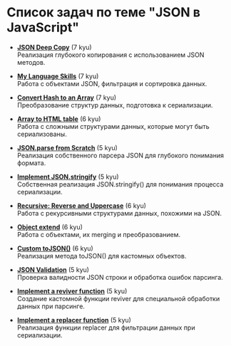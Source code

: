 # Список задач по теме "JSON в JavaScript"

- [**JSON Deep Copy**](https://www.codewars.com/kata/597ef546696486a7d500089b) (7 kyu)  
  Реализация глубокого копирования с использованием JSON методов.

- [**My Language Skills**](https://www.codewars.com/kata/5b16490986b6d336c900007d) (7 kyu)  
  Работа с объектами JSON, фильтрация и сортировка данных.

- [**Convert Hash to an Array**](https://www.codewars.com/kata/59557b2a6e595316ab000046) (7 kyu)  
  Преобразование структур данных, подготовка к сериализации.

- [**Array to HTML table**](https://www.codewars.com/kata/5e60cc55e6cc300039b4c6a3) (6 kyu)  
  Работа с сложными структурами данных, которые могут быть сериализованы.

- [**JSON.parse from Scratch**](https://www.codewars.com/kata/58b5b5b7e35587b8d900008d) (5 kyu)  
  Реализация собственного парсера JSON для глубокого понимания формата.

- [**Implement JSON.stringify**](https://www.codewars.com/kata/58b5b5b7e35587b8d900008d) (5 kyu)  
  Собственная реализация JSON.stringify() для понимания процесса сериализации.

- [**Recursive: Reverse and Uppercase**](https://www.codewars.com/kata/58b5b5b7e35587b8d900008d) (6 kyu)  
  Работа с рекурсивными структурами данных, похожими на JSON.

- [**Object extend**](https://www.codewars.com/kata/58b5b5b7e35587b8d900008d) (6 kyu)  
  Работа с объектами, их merging и преобразованием.

- [**Custom toJSON()**](https://www.codewars.com/kata/58b5b5b7e35587b8d900008d) (6 kyu)  
  Реализация метода toJSON() для кастомных объектов.

- [**JSON Validation**](https://www.codewars.com/kata/58b5b5b7e35587b8d900008d) (5 kyu)  
  Проверка валидности JSON строки и обработка ошибок парсинга.

- [**Implement a reviver function**](https://www.codewars.com/kata/58b5b5b7e35587b8d900008d) (5 kyu)  
  Создание кастомной функции reviver для специальной обработки данных при парсинге.

- [**Implement a replacer function**](https://www.codewars.com/kata/58b5b5b7e35587b8d900008d) (5 kyu)  
  Реализация функции replacer для фильтрации данных при сериализации.

